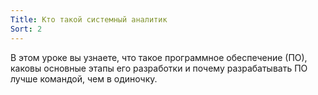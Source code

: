 ```yaml
---
Title: Кто такой системный аналитик
Sort: 2
---
```


В этом уроке вы узнаете, что такое программное обеспечение (ПО), каковы основные этапы его разработки и почему разрабатывать ПО лучше командой, чем в одиночку.
